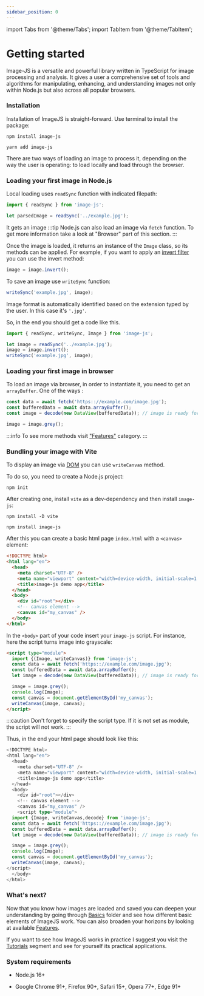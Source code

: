 ```yaml
---
sidebar_position: 0
---
```


import Tabs from '@theme/Tabs';
import TabItem from '@theme/TabItem';

# Getting started

Image-JS is a versatile and powerful library written in TypeScript for image processing and analysis. It gives a user a comprehensive set of tools and algorithms for manipulating, enhancing, and understanding images not only within Node.js but also across all popular browsers.

### Installation

Installation of ImageJS is straight-forward. Use terminal to install the package:

<Tabs>
<TabItem value="npm" label="npm" default>

```
npm install image-js
```

</TabItem>
<TabItem value="yarn" label="yarn">

```
yarn add image-js
```

</TabItem>
</Tabs>

There are two ways of loading an image to process it, depending on the way the user is operating: to load locally and load through the browser.

### Loading your first image in Node.js

Local loading uses `readSync` function with indicated filepath:

```ts
import { readSync } from 'image-js';

let parsedImage = readSync('../example.jpg');
```

It gets an image
:::tip
Node.js can also load an image via `fetch` function. To get more information take a look at "Browser" part of this section.
:::

Once the image is loaded, it returns an instance of the `Image` class, so its methods can be applied. For example, if you want to apply an [invert filter](/Features/Filters/Invert.md 'internal link on invert filter') you can use the invert method:

```ts
image = image.invert();
```

To save an image use `writeSync` function:

```ts
writeSync('example.jpg', image);
```

Image format is automatically identified based on the extension typed by the user. In this case it's `'.jpg'`.

So, in the end you should get a code like this.

```ts
import { readSync, writeSync, Image } from 'image-js';

let image = readSync('../example.jpg');
image = image.invert();
writeSync('example.jpg', image);
```

### Loading your first image in browser

To load an image via browser, in order to instantiate it, you need to get an `arrayBuffer`. One of the ways :

```ts
const data = await fetch('https:://example.com/image.jpg');
const bufferedData = await data.arrayBuffer();
const image = decode(new DataView(bufferedData)); // image is ready for usage

image = image.grey();
```

:::info
To see more methods visit ["Features"](./Features/Features.md 'internal link on features') category.
:::

### Bundling your image with Vite

To display an image via [DOM](https://en.wikipedia.org/wiki/Document_Object_Model 'wikipedia link on dom') you can use `writeCanvas` method.

To do so, you need to create a Node.js project:

```
npm init
```

After creating one, install `vite` as a dev-dependency and then install `image-js`:

```
npm install -D vite
```

```
npm install image-js
```

After this you can create a basic html page `index.html` with a `<canvas>` element:

```html
<!DOCTYPE html>
<html lang="en">
  <head>
    <meta charset="UTF-8" />
    <meta name="viewport" content="width=device-width, initial-scale=1.0" />
    <title>image-js demo app</title>
  </head>
  <body>
    <div id="root"></div>
    <!-- canvas element -->
    <canvas id="my_canvas" />
  </body>
</html>
```

In the `<body>` part of your code insert your `image-js` script. For instance, here the script turns image into grayscale:

```html
<script type="module">
  import {(Image, writeCanvas)} from 'image-js';
  const data = await fetch('https:://example.com/image.jpg');
  const bufferedData = await data.arrayBuffer();
  let image = decode(new DataView(bufferedData)); // image is ready for usage

  image = image.grey();
  console.log(Image);
  const canvas = document.getElementById('my_canvas');
  writeCanvas(image, canvas);
</script>
```

:::caution
Don't forget to specify the script type. If it is not set as module, the script will not work.
:::

Thus, in the end your html page should look like this:

```ts
<!DOCTYPE html>
<html lang="en">
  <head>
    <meta charset="UTF-8" />
    <meta name="viewport" content="width=device-width, initial-scale=1.0" />
    <title>image-js demo app</title>
  </head>
  <body>
    <div id="root"></div>
    <!-- canvas element -->
    <canvas id="my_canvas" />
    <script type="module">
  import {Image, writeCanvas,decode} from 'image-js';
  const data = await fetch('https:://example.com/image.jpg');
  const bufferedData = await data.arrayBuffer();
  let image = decode(new DataView(bufferedData)); // image is ready for usage

  image = image.grey();
  console.log(Image);
  const canvas = document.getElementById('my_canvas');
  writeCanvas(image, canvas);
</script>
  </body>
</html>
```

### What's next?

Now that you know how images are loaded and saved you can deepen your understanding by going through [Basics](./Basics 'internal link on basics') folder and see how different basic elements of ImageJS work. You can also broaden your horizons by looking at available [Features](./Features 'internal link on features').

If you want to see how ImageJS works in practice I suggest you visit the [Tutorials](./Tutorials 'internal link on tutorial') segment and see for yourself its practical applications.

### System requirements

- Node.js 16+

- Google Chrome 91+, Firefox 90+, Safari 15+, Opera 77+, Edge 91+
